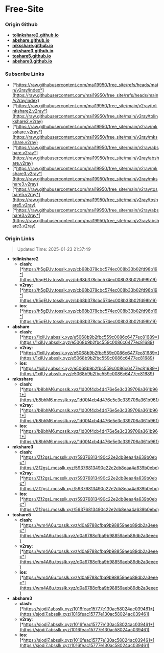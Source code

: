# Free-Site

### Origin Github

- [**tolinkshare2.github.io**](https://github.com/tolinkshare2/tolinkshare2.github.io)
- [**abshare.github.io**](https://github.com/abshare/abshare.github.io)
- [**mksshare.github.io**](https://github.com/mksshare/mksshare.github.io)
- [**mkshare3.github.io**](https://github.com/mkshare3/mkshare3.github.io)
- [**toshare5.github.io**](https://github.com/toshare5/toshare5.github.io)
- [**abshare3.github.io**](https://github.com/abshare3/abshare3.github.io)

### Subscribe Links

- [*https://raw.githubusercontent.com/mai19950/free_site/refs/heads/main/v2ray/index*](https://raw.githubusercontent.com/mai19950/free_site/refs/heads/main/v2ray/index)
- [*https://raw.githubusercontent.com/mai19950/free_site/main/v2ray/tolinkshare2.v2ray*](https://raw.githubusercontent.com/mai19950/free_site/main/v2ray/tolinkshare2.v2ray)
- [*https://raw.githubusercontent.com/mai19950/free_site/main/v2ray/mksshare.v2ray*](https://raw.githubusercontent.com/mai19950/free_site/main/v2ray/mksshare.v2ray)
- [*https://raw.githubusercontent.com/mai19950/free_site/main/v2ray/abshare.v2ray*](https://raw.githubusercontent.com/mai19950/free_site/main/v2ray/abshare.v2ray)
- [*https://raw.githubusercontent.com/mai19950/free_site/main/v2ray/mkshare3.v2ray*](https://raw.githubusercontent.com/mai19950/free_site/main/v2ray/mkshare3.v2ray)
- [*https://raw.githubusercontent.com/mai19950/free_site/main/v2ray/toshare5.v2ray*](https://raw.githubusercontent.com/mai19950/free_site/main/v2ray/toshare5.v2ray)
- [*https://raw.githubusercontent.com/mai19950/free_site/main/v2ray/abshare3.v2ray*](https://raw.githubusercontent.com/mai19950/free_site/main/v2ray/abshare3.v2ray)

### Origin Links

> Updated Time: 2025-01-23 21:37:49

- **tolinkshare2**
  - **clash**: [*https://h5gEUv.tosslk.xyz/cb68b378cbc574ec008b33b02fd98b19*](https://h5gEUv.tosslk.xyz/cb68b378cbc574ec008b33b02fd98b19)
  - **v2ray**: [*https://h5gEUv.tosslk.xyz/cb68b378cbc574ec008b33b02fd98b19*](https://h5gEUv.tosslk.xyz/cb68b378cbc574ec008b33b02fd98b19)
  - **ios**: [*https://h5gEUv.tosslk.xyz/cb68b378cbc574ec008b33b02fd98b19*](https://h5gEUv.tosslk.xyz/cb68b378cbc574ec008b33b02fd98b19)
- **abshare**
  - **clash**: [*https://1xiIUy.absslk.xyz/e5068b9b2fbc559c0086c6477ec81689*](https://1xiIUy.absslk.xyz/e5068b9b2fbc559c0086c6477ec81689)
  - **v2ray**: [*https://1xiIUy.absslk.xyz/e5068b9b2fbc559c0086c6477ec81689*](https://1xiIUy.absslk.xyz/e5068b9b2fbc559c0086c6477ec81689)
  - **ios**: [*https://1xiIUy.absslk.xyz/e5068b9b2fbc559c0086c6477ec81689*](https://1xiIUy.absslk.xyz/e5068b9b2fbc559c0086c6477ec81689)
- **mksshare**
  - **clash**: [*https://b8bhM6.mcsslk.xyz/1d00f4cb4d476e5e3c339706a361b961*](https://b8bhM6.mcsslk.xyz/1d00f4cb4d476e5e3c339706a361b961)
  - **v2ray**: [*https://b8bhM6.mcsslk.xyz/1d00f4cb4d476e5e3c339706a361b961*](https://b8bhM6.mcsslk.xyz/1d00f4cb4d476e5e3c339706a361b961)
  - **ios**: [*https://b8bhM6.mcsslk.xyz/1d00f4cb4d476e5e3c339706a361b961*](https://b8bhM6.mcsslk.xyz/1d00f4cb4d476e5e3c339706a361b961)
- **mkshare3**
  - **clash**: [*https://Zf2gsL.mcsslk.xyz/59376813490c22e2db8eaa4a639b0ebc*](https://Zf2gsL.mcsslk.xyz/59376813490c22e2db8eaa4a639b0ebc)
  - **v2ray**: [*https://Zf2gsL.mcsslk.xyz/59376813490c22e2db8eaa4a639b0ebc*](https://Zf2gsL.mcsslk.xyz/59376813490c22e2db8eaa4a639b0ebc)
  - **ios**: [*https://Zf2gsL.mcsslk.xyz/59376813490c22e2db8eaa4a639b0ebc*](https://Zf2gsL.mcsslk.xyz/59376813490c22e2db8eaa4a639b0ebc)
- **toshare5**
  - **clash**: [*https://wm4A6u.tosslk.xyz/d0a9788cfba9b98859aeb89db2a3eeec*](https://wm4A6u.tosslk.xyz/d0a9788cfba9b98859aeb89db2a3eeec)
  - **v2ray**: [*https://wm4A6u.tosslk.xyz/d0a9788cfba9b98859aeb89db2a3eeec*](https://wm4A6u.tosslk.xyz/d0a9788cfba9b98859aeb89db2a3eeec)
  - **ios**: [*https://wm4A6u.tosslk.xyz/d0a9788cfba9b98859aeb89db2a3eeec*](https://wm4A6u.tosslk.xyz/d0a9788cfba9b98859aeb89db2a3eeec)
- **abshare3**
  - **clash**: [*https://sjodi7.absslk.xyz/1016feac15777e130ac58024ac039461*](https://sjodi7.absslk.xyz/1016feac15777e130ac58024ac039461)
  - **v2ray**: [*https://sjodi7.absslk.xyz/1016feac15777e130ac58024ac039461*](https://sjodi7.absslk.xyz/1016feac15777e130ac58024ac039461)
  - **ios**: [*https://sjodi7.absslk.xyz/1016feac15777e130ac58024ac039461*](https://sjodi7.absslk.xyz/1016feac15777e130ac58024ac039461)
